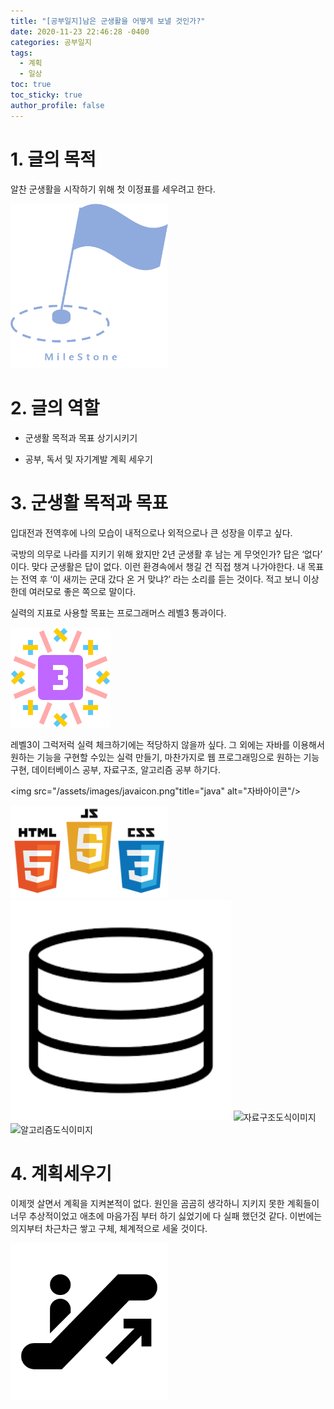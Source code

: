 ```yaml
---
title: "[공부일지]남은 군생활을 어떻게 보낼 것인가?"
date: 2020-11-23 22:46:28 -0400
categories: 공부일지
tags: 
  - 계획
  - 일상
toc: true
toc_sticky: true
author_profile: false
---
```


# 1. 글의 목적

알찬 군생활을 시작하기 위해 첫 이정표를 세우려고 한다.

<img src="/assets/images/milestone.png" width="50%" height="50%" title="MileStone" alt="깃발이_꼿혀있는_이정표"/> 

# 2. 글의 역할

- 군생활 목적과 목표 상기시키기

- 공부, 독서 및 자기계발 계획 세우기


# 3. 군생활 목적과 목표

입대전과 전역후에 나의 모습이 내적으로나 외적으로나 큰 성장을 이루고 싶다.

국방의 의무로 나라를 지키기 위해 왔지만 2년 군생활 후 남는 게 무엇인가? 답은 ‘없다’ 이다. 맞다 군생활은 답이 없다. 이런 환경속에서 챙길 건 직접 챙겨 나가야한다. 내 목표는 전역 후 ‘이 새끼는 군대 갔다 온 거 맞냐?’ 라는 소리를 듣는 것이다. 적고 보니 이상한데 여러모로 좋은 쪽으로 말이다.

실력의 지표로 사용할 목표는 프로그래머스 레벨3 통과이다. 

<img src="/assets/images/skilllevel.png" title="SkillLevel" alt="코딩테스트레벨"/> 

레벨3이 그럭저럭 실력 체크하기에는 적당하지 않을까 싶다. 그 외에는 자바를 이용해서 원하는 기능을 구현할 수있는 실력 만들기, 마찬가지로 웹 프로그래밍으로 원하는 기능 구현, 데이터베이스 공부, 자료구조, 알고리즘 공부 하기다.


<img src="/assets/images/javaicon.png"title="java" alt="자바아이콘"/>

<img src="/assets/images/webicon.png" width="50%" height="50%" title="HtmlJSCSS" alt="Html,JS,CSS아이콘"/> 

<img src="/assets/images/databaseicon.png" width="70%" height="70%" title="database" alt="데이터베이스도식이미지"/> 

<img src="/assets/images/datastucicon.png" width="50%" height="50%" title="database" alt="자료구조도식이미지"/> 

<img src="/assets/images/Algolithmicon.png" width="50%" height="50%" title="Algolithm" alt="알고리즘도식이미지"/> 
 
# 4. 계획세우기

 이제껏 살면서 계획을 지켜본적이 없다. 원인을 곰곰히 생각하니 지키지 못한 계획들이 너무 추상적이었고 애초에 마음가짐 부터 하기 싫었기에 다 실패 했던것 같다. 이번에는 의지부터 차근차근 쌓고 구체, 체계적으로 세울 것이다.  
 
<img src="/assets/images/up.png" width="50%" height="50%" title="Up" alt="에스컬레이터타는사람"/> 